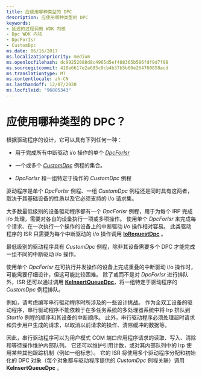 ```yaml
---
title: 应使用哪种类型的 DPC
description: 应使用哪种类型的 DPC
keywords:
- 延迟的过程调用 WDK 内核
- Dpc WDK 内核
- DpcForIsr
- CustomDpc
ms.date: 06/16/2017
ms.localizationpriority: medium
ms.openlocfilehash: dc99252088d8c4965d5ef488365b586fdf9d7f98
ms.sourcegitcommit: 418e6617e2a695c9cb4b37b5b60e264760858acd
ms.translationtype: MT
ms.contentlocale: zh-CN
ms.lasthandoff: 12/07/2020
ms.locfileid: "96805343"
---
```

# <a name="which-type-of-dpc-should-you-use"></a>应使用哪种类型的 DPC？





根据驱动程序的设计，它可以具有下列任何一种：

-   用于完成所有中断驱动 i/o 操作的单个 [*DpcForIsr*](/windows-hardware/drivers/ddi/wdm/nc-wdm-io_dpc_routine)

-   一个或多个 [*CustomDpc*](/windows-hardware/drivers/ddi/wdm/nc-wdm-kdeferred_routine) 例程的集合。

-   *DpcForIsr* 和一组特定于操作的 *CustomDpc* 例程

驱动程序是单个 *DpcForIsr* 例程、一组 *CustomDpc* 例程还是同时具有这两者，取决于其基础设备的性质以及它必须支持的 i/o 请求集。

大多数最低级别的设备驱动程序都有一个 *DpcForIsr* 例程，用于为每个 IRP 完成 i/o 处理，需要对各自的设备执行一项或多项操作。 使用单个 *DpcForIsr* 来完成每个请求、在一次执行一个操作的设备上的中断驱动 i/o 操作相对容易。 此类驱动程序的 ISR 只需要为每个中断驱动的 i/o 操作调用 [**IoRequestDpc**](/windows-hardware/drivers/ddi/wdm/nf-wdm-iorequestdpc) 。

最低级别的驱动程序具有 *CustomDpc* 例程，除非其设备需要多个 DPC 才能完成一组不同的中断驱动 i/o 操作。

使用单个 *DpcForIsr* 在可执行并发操作的设备上完成重叠的中断驱动 i/o 操作时，可能需要仔细设计，但这可能比较困难。 除了或而不是对 *DpcForIsr* 进行排队外，ISR 还可以通过调用 [**KeInsertQueueDpc**](/windows-hardware/drivers/ddi/wdm/nf-wdm-keinsertqueuedpc)，将一组特定于驱动程序的 *CustomDpc* 例程排队。

例如，请考虑编写串行驱动程序时所涉及的一些设计挑战。 作为全双工设备的驱动程序，串行驱动程序不能依赖于在多任务系统的多处理器系统中将 Irp 排队到 *StartIo* 例程的顺序和其设备的中断顺序。 此外，串行驱动程序必须处理超时请求和异步用户生成的请求，以取消以前请求的操作、清除缓冲的数据等。

因此，串行驱动程序可以为用户模式 COM 端口应用程序请求的读取、写入、清除和等待操作维护内部队列。 它还可以维护引用计数，或对其内部队列中的 Irp 使用某些其他跟踪机制（例如一组标志）。 它的 ISR 将使用多个驱动程序分配和初始化的 DPC 对象（每个对象都与驱动程序提供的 *CustomDpc* 例程关联）调用 **KeInsertQueueDpc** 。

 

